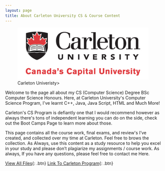 ```yaml
---
layout: page
title: About Carleton University CS & Course Content
---
```


<figure class="first">
<img src="/assets/img/CarletonU.jpg">
<figcaption>Carleton Univeristy>
</figure>

Welcome to the page all about my CS (Computer Science) Degree BSc Computer Science Honours. Here, at Carleton University's Computer Science Program, I've learnt C++, Java, Java Script, HTML and Much More!

Carleton's CS Program is defiantly one that I would recommend however as always there's tons of independent learning you can do on the side, check out the Boot Camps Page to learn more about those.

This page contains all the course work, final exams, and review's I’ve created, and collected over my time at Carleton. Feel free to brows the collection. As Always, use this content as a study resource to help you excel in your study and please don’t plagiarize my assignments / course work. As always, If you have any questions, please feel free to contact me Here.

[View All Files](https://github.com/ImranJuma/Carleton-University){: .btn}
[Link To Carleton Program](https://admissions.carleton.ca/programs/computer-science/){: .btn}

